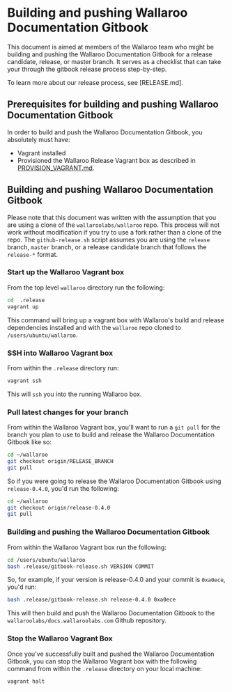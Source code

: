 # Building and pushing Wallaroo Documentation Gitbook

This document is aimed at members of the Wallaroo team who might be building and pushing the Wallaroo Documentation Gitbook for a release candidate, release, or master branch. It serves as a checklist that can take your through the gitbook release process step-by-step.

To learn more about our release process, see [RELEASE.md].

## Prerequisites for building and pushing Wallaroo Documentation Gitbook

In order to build and push the Wallaroo Documentation Gitbook, you absolutely must have:

* Vagrant installed
* Provisioned the Wallaroo Release Vagrant box as described in [PROVISION_VAGRANT.md](PROVISION_VAGRANT.md).

## Building and pushing Wallaroo Documentation Gitbook

Please note that this document was written with the assumption that you are using a clone of the `wallaroolabs/wallaroo` repo. This process will not work without modification if you try to use a fork rather than a clone of the repo. The `github-release.sh` script assumes you are using the `release` branch, `master` branch, or a release candidate branch that follows the `release-*` format.

### Start up the Wallaroo Vagrant box

From the top level `wallaroo` directory run the following:

```bash
cd  .release
vagrant up
```

This command will bring up a vagrant box with Wallaroo's build and release dependencies installed and with the `wallaroo` repo cloned to `/users/ubuntu/wallaroo`.

### SSH into Wallaroo Vagrant box

From within the `.release` directory run:

```bash
vagrant ssh
```

This will `ssh` you into the running Wallaroo box.

### Pull latest changes for your branch

From within the Wallaroo Vagrant box, you'll want to run a `git pull` for the branch you plan to use to build and release the Wallaroo Documentation Gitbook like so:

```bash
cd ~/wallaroo
git checkout origin/RELEASE_BRANCH
git pull
```

So if you were going to release the Wallaroo Documentation Gitbook using `release-0.4.0`, you'd run the following:

```bash
cd ~/wallaroo
git checkout origin/release-0.4.0
git pull
```

### Building and pushing the Wallaroo Documentation Gitbook

From within the Wallaroo Vagrant box run the following:

```bash
cd /users/ubuntu/wallaroo
bash .release/gitbook-release.sh VERSION COMMIT
```

So, for example, if your version is release-0.4.0 and your commit is `0xa0ece`, you'd run:

```bash
bash .release/gitbook-release.sh release-0.4.0 0xa0ece
```

This will then build and push the Wallaroo Documentation Gitbook to the `wallaroolabs/docs.wallaroolabs.com` Github repository.


### Stop the Wallaroo Vagrant Box

Once you've successfully built and pushed the Wallaroo Documentation Gitbook, you can stop the Wallaroo Vagrant box with the following command from within the `.release` directory on your local machine:

```bash
vagrant halt
```
